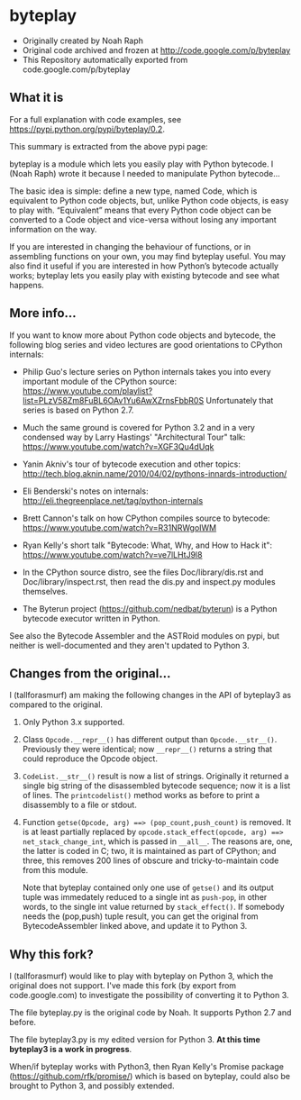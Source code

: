 # byteplay

* Originally created by Noah Raph
* Original code archived and frozen at http://code.google.com/p/byteplay
* This Repository automatically exported from code.google.com/p/byteplay

## What it is

For a full explanation with code examples, see https://pypi.python.org/pypi/byteplay/0.2.

This summary is extracted from the above pypi page:

byteplay is a module which lets you easily play with Python bytecode.
I (Noah Raph) wrote it because I needed to manipulate Python bytecode...

The basic idea is simple: define a new type, named Code,
which is equivalent to Python code objects,
but, unlike Python code objects, is easy to play with.
“Equivalent” means that every Python code object can be converted to a
Code object and vice-versa
without losing any important information on the way.

If you are interested in changing the behaviour of functions,
or in assembling functions on your own, you may find byteplay useful.
You may also find it useful if you are interested in how Python’s bytecode actually works;
byteplay lets you easily play with existing bytecode and see what happens.

## More info...

If you want to know more about Python code objects and bytecode,
the following blog series and video lectures are good orientations
to CPython internals:

* Philip Guo's lecture series on Python internals takes you into every 
  important module of the CPython source:
  https://www.youtube.com/playlist?list=PLzV58Zm8FuBL6OAv1Yu6AwXZrnsFbbR0S
  Unfortunately that series is based on Python 2.7.

* Much the same ground is covered for Python 3.2 and in a very condensed
  way by Larry Hastings' "Architectural Tour" talk: 
  https://www.youtube.com/watch?v=XGF3Qu4dUqk

* Yanin Akniv's tour of bytecode execution and other topics:
  http://tech.blog.aknin.name/2010/04/02/pythons-innards-introduction/

* Eli Benderski's notes on internals:
  http://eli.thegreenplace.net/tag/python-internals

* Brett Cannon's talk on how CPython compiles source to bytecode:
  https://www.youtube.com/watch?v=R31NRWgoIWM

* Ryan Kelly's short talk "Bytecode: What, Why, and How to Hack it":
  https://www.youtube.com/watch?v=ve7lLHtJ9l8

* In the CPython source distro, see the files Doc/library/dis.rst and
  Doc/library/inspect.rst, then read the dis.py and inspect.py modules 
  themselves.

* The Byterun project (https://github.com/nedbat/byterun) is a Python
  bytecode executor written in Python.

See also the Bytecode Assembler and the ASTRoid modules on pypi,
but neither is well-documented and they aren't updated to Python 3.

## Changes from the original...

I (tallforasmurf) am making the following changes in the API of
byteplay3 as compared to the original.

1. Only Python 3.x supported.

2. Class `Opcode.__repr__()` has different output than `Opcode.__str__()`.
   Previously they were identical; now `__repr__()` returns a string that
   could reproduce the Opcode object.

3. `CodeList.__str__()` result is now a list of strings.
   Originally it returned a single big string of the disassembled bytecode
   sequence; now it is a list of lines. The `printcodelist()` method works
   as before to print a disassembly to a file or stdout.

4. Function `getse(Opcode, arg) ==> (pop_count,push_count)` is removed.
   It is at least partially
   replaced by `opcode.stack_effect(opcode, arg) ==> net_stack_change_int`,
   which is passed in `__all__`.
   The reasons are, one, the latter is coded in C; two, it is
   maintained as part of CPython; and three, this removes 200 lines
   of obscure and tricky-to-maintain code from this module.

   Note that byteplay contained only one use of `getse()` and its output tuple
   was immedately reduced to a single int as `push-pop`, in other
   words, to the single int value returned by `stack_effect()`.
   If somebody needs the (pop,push) tuple result, you can get the original
   from BytecodeAssembler linked above, and update it to Python 3.



## Why this fork?

I (tallforasmurf) would like to play with byteplay on Python 3,
which the original does not support.
I've made this fork (by export from code.google.com)
to investigate the possibility of converting it to Python 3.

The file byteplay.py is the original code by Noah.
It supports Python 2.7 and before.

The file byteplay3.py is my edited version for Python 3.
**At this time byteplay3 is a work in progress**.

When/if byteplay works with Python3,
then Ryan Kelly's Promise package (https://github.com/rfk/promise/)
which is based on byteplay,
could also be brought to Python 3, and possibly extended.


